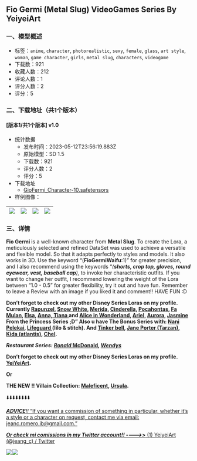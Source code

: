 ## Fio Germi (Metal Slug) VideoGames Series By YeiyeiArt
### 一、模型概述

- 标签：`anime`, `character`, `photorealistic`, `sexy`, `female`, `glass`, `art style`, `woman`, `game character`, `girls`, `metal slug`, `characters`, `videogame`
- 下载数：921
- 收藏人数：212
- 评论人数：1
- 评分人数：2
- 评分：5

### 二、下载地址（共1个版本）

#### [版本1/共1个版本] v1.0

- 统计数据
  - 发布时间：2023-05-12T23:56:19.883Z
  - 原始模型：SD 1.5
  - 下载数：921
  - 评分人数：2
  - 评分：5
- 下载地址
  - [GioFermi_Character-10.safetensors](https://civitai.com/api/download/models/69187)
- 样例图像：

| <img src="https://image.civitai.com/xG1nkqKTMzGDvpLrqFT7WA/ab12c9ed-6010-4f69-9b52-d96e088813e1/width=450/771770.jpeg" /> | <img src="https://image.civitai.com/xG1nkqKTMzGDvpLrqFT7WA/982052f3-954f-4bda-af49-05bfa4b73b3b/width=450/771771.jpeg" /> | <img src="https://image.civitai.com/xG1nkqKTMzGDvpLrqFT7WA/9fa89233-ee68-4728-a9e2-64981a9e47a8/width=450/771767.jpeg" /> | <img src="https://image.civitai.com/xG1nkqKTMzGDvpLrqFT7WA/f58afe31-cd91-45be-b2e0-a33a292cdc9f/width=450/771766.jpeg" /> |
| ---- | ---- | ---- | ---- |


### 三、详情
<p><strong>Fio Germi </strong>is a well-known character from <strong>Metal Slug</strong>. To create the Lora, a meticulously selected and refined DataSet was used to achieve a versatile and flexible model. So that it adapts perfectly to styles and models. It also works in 3D. Use the keyword “(<strong>FioGermiWaifu</strong>:1)” for greater precision, and I also recommend using the keywords “<em>(</em><strong><em>shorts, crop top, gloves, round eyewear, vest, baseball cap</em></strong><em>), </em>to invoke her characteristic outfits. If you want to change her outfit, I recommend lowering the weight of the Lora between “1.0 - 0.5” for greater flexibility, try it out and have fun. Remember to leave a Review with an image if you liked it and comment!! HAVE FUN :D</p><p><strong>Don’t forget to check out my other Disney Series Loras on my profile. Currently </strong><a target="_blank" rel="ugc" href="https://civitai.com/models/39104/rapunzel-disney-princess-tangled-by-yeiyeiart"><strong>Rapunzel</strong></a><strong>, </strong><a target="_blank" rel="ugc" href="https://civitai.com/models/39091/snow-white-disney-princess-by-yeiyeiart"><strong>Snow White</strong></a><strong>, </strong><a target="_blank" rel="ugc" href="https://civitai.com/models/39097/merida-brave-disney-princess-by-yeiyeiart"><strong>Merida</strong></a><strong>, </strong><a target="_blank" rel="ugc" href="https://civitai.com/models/40796/cinderella-disney-princess-by-yeiyeiart"><strong>Cinderella</strong></a><strong>, </strong><a target="_blank" rel="ugc" href="https://civitai.com/models/41879/pocahontas-disney-princess-by-yeiyeiart"><strong>Pocahontas</strong></a><strong>, </strong><a target="_blank" rel="ugc" href="https://civitai.com/models/41901/fa-mulan-disney-princess-by-yeiyeiart"><strong>Fa Mulan</strong></a><strong>, </strong><a target="_blank" rel="ugc" href="https://civitai.com/models/42668/elsa-frozen-disney-princess-by-yeiyeiart"><strong>Elsa</strong></a><strong>, </strong><a target="_blank" rel="ugc" href="https://civitai.com/models/42675/anna-frozen-disney-princess-by-yeiyeiart"><strong>Anna, </strong></a><a target="_blank" rel="ugc" href="https://civitai.com/models/43727/tiana-the-princess-and-the-frog-disney-princess-by-yeiyeiart"><strong>Tiana</strong></a><a target="_blank" rel="ugc" href="https://civitai.com/models/42675/anna-frozen-disney-princess-by-yeiyeiart"><strong> </strong></a><strong>and </strong><a target="_blank" rel="ugc" href="https://civitai.com/models/35930/alice-in-wonderland-disney-by-yeiyeiart"><strong>Alice in Wonderland</strong></a><strong>, </strong><a target="_blank" rel="ugc" href="https://civitai.com/models/46315/ariel-the-little-mermaid-princess-disney-by-yeiyeiart"><strong>Ariel</strong></a><strong>, </strong><a target="_blank" rel="ugc" href="https://civitai.com/models/47226/aurora-sleeping-beauty-disney-princess-by-yeiyeiart"><strong>Aurora</strong></a><strong>, </strong><a target="_blank" rel="ugc" href="https://civitai.com/models/49860/(single%20braid),%20(hat,%20shirt,%20animal%20print%20pants,%20boots,%20belt)"><strong>Jasmine</strong></a><strong> From the Princess Series ;D” Also u have The Bonus Series with: </strong><a target="_blank" rel="ugc" href="https://civitai.com/models/44524/nani-pelekai-lilo-and-stitch-disney-by-yeiyeiart"><strong>Nani Pelekai</strong></a><strong>, </strong><a target="_blank" rel="ugc" href="https://civitai.com/models/44530/lifeguard-lilo-and-stitch-disney-by-yeiyeiart"><strong>Lifeguard </strong></a><strong>(lilo &amp; stitch). And </strong><a target="_blank" rel="ugc" href="https://civitai.com/models/44638/tinker-bell-peter-pan-disney-by-yeiyeiart"><strong>Tinker bell</strong></a><strong>, </strong><a target="_blank" rel="ugc" href="https://civitai.com/models/45382/jane-porter-tarzan-disney-by-yeiyeiart"><strong>Jane Porter (Tarzan)</strong></a><strong>, </strong><a target="_blank" rel="ugc" href="https://civitai.com/models/59739/kida-nedakh-atlantis-disney-by-yeiyeiart"><strong>Kida (atlantis)</strong></a><strong>, </strong><a rel="ugc" href="https://civitai.com/models/61382/chel-the-road-to-el-dorado-dreamworks-by-yeiyeiart"><strong>Chel</strong></a><strong>.</strong></p><p></p><p><strong><em>Restaurant Series: </em></strong><a target="_blank" rel="ugc" href="https://civitai.com/models/55631/ronald-mcdonald-chan-characteroutfit-by-yeiyeiart-restaurant-series"><strong><em>Ronald </em>McDonald</strong></a><strong><em>, </em></strong><a target="_blank" rel="ugc" href="https://civitai.com/models/28337/wendys-restaurant-series"><strong><em>Wendys</em></strong></a></p><p><strong>Don’t forget to check out my other Disney Series Loras on my profile. </strong><a target="_blank" rel="ugc" href="https://civitai.com/user/YeiYeiArt/models"><strong>YeiYeiArt</strong></a><strong>.</strong></p><p><strong>Or</strong></p><p><strong>THE NEW !! Villain Collection: </strong><a target="_blank" rel="ugc" href="https://civitai.com/models/51612/maleficentmalefica-disney-by-yeiyeiart"><strong>Maleficent</strong></a><strong>, </strong><a target="_blank" rel="ugc" href="https://civitai.com/models/52350/ursula-the-little-mermaid-disney-by-yeiyeiart"><strong>Ursula</strong></a><strong>.</strong></p><p>⬇️⬇️⬇️⬇️⬇️⬇️⬇️⬇️</p><p><strong><em><u>ADVICE</u></em></strong><em><u>!! </u></em><u>“If you want a commission of something in particular, whether it’s a style or a character on request, contact me via email: </u><a target="_blank" rel="ugc" href="mailto:jeanc.romero.ib@gmail.com"><u>jeanc.romero.ib@gmail.com</u></a><u>.”</u></p><p><strong><em><u>Or check mi comissions in my Twitter account!! ----&gt;&gt;</u></em></strong><a target="_blank" rel="ugc" href="https://twitter.com/jeang_c"> (1) YeiyeiArt (@jeang_c) / Twitter</a></p><img src="https://image.civitai.com/xG1nkqKTMzGDvpLrqFT7WA/f48e76d1-021f-4659-a3c0-43f5df6188cd/width=525/f48e76d1-021f-4659-a3c0-43f5df6188cd.jpeg" /><img src="https://image.civitai.com/xG1nkqKTMzGDvpLrqFT7WA/a2895a61-23db-4efa-95f8-b0f99e2f20fc/width=525/a2895a61-23db-4efa-95f8-b0f99e2f20fc.jpeg" />